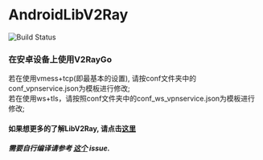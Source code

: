 # AndroidLibV2Ray

![Build Status](https://api.travis-ci.org/xiaokangwang/AndroidLibV2ray.svg?branch=master)

### 在安卓设备上使用V2RayGo
若在使用vmess+tcp(即最基本的设置), 请按conf文件夹中的conf_vpnservice.json为模板进行修改;<br>
若在使用ws+tls，请按照conf文件夹中的conf_ws_vpnservice.json为模板进行修改; 
#### 如果想更多的了解LibV2Ray, 请点击[这里](https://github.com/xiaokangwang/LibV2Ray-Doc/blob/master/configure.dot)
##### 需要自行编译请参考 [这个](https://github.com/xiaokangwang/V2RayGO/issues/1) issue. 
